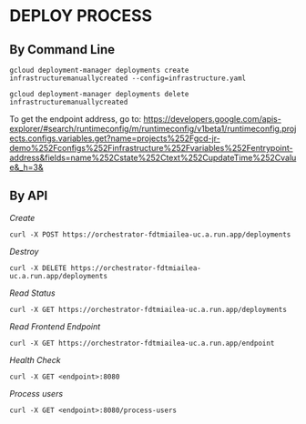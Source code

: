 # DEPLOY PROCESS

## By Command Line
```
gcloud deployment-manager deployments create infrastructuremanuallycreated --config=infrastructure.yaml
```

```
gcloud deployment-manager deployments delete infrastructuremanuallycreated
```

To get the endpoint address, go to:
https://developers.google.com/apis-explorer/#search/runtimeconfig/m/runtimeconfig/v1beta1/runtimeconfig.projects.configs.variables.get?name=projects%252Fgcd-jr-demo%252Fconfigs%252Finfrastructure%252Fvariables%252Fentrypoint-address&fields=name%252Cstate%252Ctext%252CupdateTime%252Cvalue&_h=3&


## By API

*Create*
```
curl -X POST https://orchestrator-fdtmiailea-uc.a.run.app/deployments
```

*Destroy*
```
curl -X DELETE https://orchestrator-fdtmiailea-uc.a.run.app/deployments
```

*Read Status*
```
curl -X GET https://orchestrator-fdtmiailea-uc.a.run.app/deployments
```

*Read Frontend Endpoint*
```
curl -X GET https://orchestrator-fdtmiailea-uc.a.run.app/endpoint
```

*Health Check*
```
curl -X GET <endpoint>:8080
```

*Process users*
```
curl -X GET <endpoint>:8080/process-users
```



